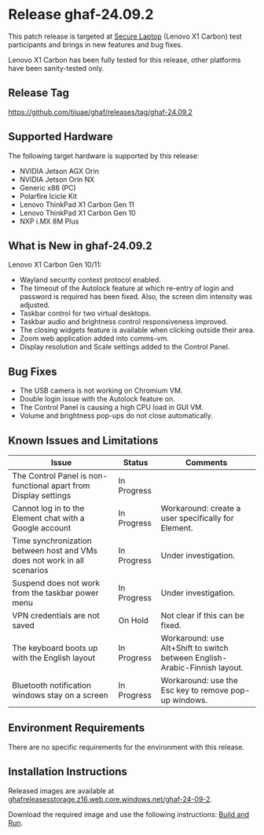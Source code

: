 <!--
    Copyright 2022-2024 TII (SSRC) and the Ghaf contributors
    SPDX-License-Identifier: CC-BY-SA-4.0
-->

# Release ghaf-24.09.2

This patch release is targeted at [Secure Laptop](../scenarios/showcases.md#secure-laptop) (Lenovo X1 Carbon) test participants and brings in new features and bug fixes.

Lenovo X1 Carbon has been fully tested for this release, other platforms have been sanity-tested only.


## Release Tag

<https://github.com/tiiuae/ghaf/releases/tag/ghaf-24.09.2>


## Supported Hardware

The following target hardware is supported by this release:

* NVIDIA Jetson AGX Orin
* NVIDIA Jetson Orin NX
* Generic x86 (PC)
* Polarfire Icicle Kit
* Lenovo ThinkPad X1 Carbon Gen 11
* Lenovo ThinkPad X1 Carbon Gen 10
* NXP i.MX 8M Plus


## What is New in ghaf-24.09.2

Lenovo X1 Carbon Gen 10/11:

  * Wayland security context protocol enabled.
  * The timeout of the Autolock feature at which re-entry of login and password is required has been fixed. Also, the screen dim intensity was adjusted.
  * Taskbar control for two virtual desktops.
  * Taskbar audio and brightness control responsiveness improved.
  * The closing widgets feature is available when clicking outside their area.
  * Zoom web application added into comms-vm.
  * Display resolution and Scale settings added to the Control Panel.


## Bug Fixes

* The USB camera is not working on Chromium VM.
* Double login issue with the Autolock feature on.
* The Control Panel is causing a high CPU load in GUI VM.
* Volume and brightness pop-ups do not close automatically.


## Known Issues and Limitations

| Issue           | Status      | Comments                             |
|-----------------|-------------|--------------------------------------|
| The Control Panel is non-functional apart from Display settings   | In Progress |  |
| Cannot log in to the Element chat with a Google account  | In Progress | Workaround: create a user specifically for Element. |
| Time synchronization between host and VMs does not work in all scenarios  | In Progress | Under investigation. |
| Suspend does not work from the taskbar power menu  | In Progress | Under investigation. |
| VPN credentials are not saved  | On Hold | Not clear if this can be fixed. |
| The keyboard boots up with the English layout   | In Progress | Workaround: use Alt+Shift to switch between English-Arabic-Finnish layout. |
| Bluetooth notification windows stay on a screen   | In Progress | Workaround: use the Esc key to remove pop-up windows. |


## Environment Requirements

There are no specific requirements for the environment with this release.


## Installation Instructions

Released images are available at [ghafreleasesstorage.z16.web.core.windows.net/ghaf-24-09-2](https://ghafreleasesstorage.z16.web.core.windows.net/ghaf-24-09-2).

Download the required image and use the following instructions: [Build and Run](../ref_impl/build_and_run).

